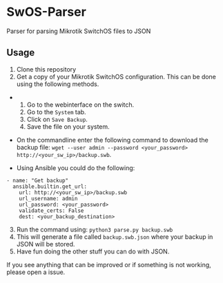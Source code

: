 # SwOS-Parser
Parser for parsing Mikrotik SwitchOS files to JSON

## Usage
1. Clone this repository
2. Get a copy of your Mikrotik SwitchOS configuration. This can be done using the following methods.
  - 1. Go to the webinterface on the switch.
    2. Go to the `System` tab.
    3. Click on `Save Backup`.
    4. Save the file on your system.

  - On the commandline enter the following command to download the backup file: `wget --user admin --password <your_password> http://<your_sw_ip>/backup.swb`.

  - Using Ansible you could do the following:
  ```
  - name: "Get backup"
    ansible.builtin.get_url:
      url: http://<your_sw_ip>/backup.swb
      url_username: admin
      url_password: <your_password>
      validate_certs: False
      dest: <your_backup_destination>
  ```

3. Run the command using: `python3 parse.py backup.swb`
4. This will generate a file called `backup.swb.json` where your backup in JSON will be stored.
5. Have fun doing the other stuff you can do with JSON.

If you see anything that can be improved or if something is not working, please open a issue.
